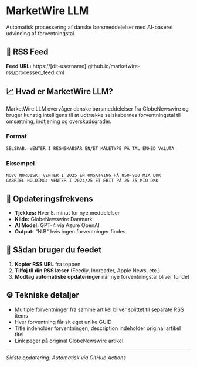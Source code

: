 # MarketWire LLM

Automatisk processering af danske børsmeddelelser med AI-baseret udvinding af forventningstal.

## 📡 RSS Feed

**Feed URL:** https://[dit-username].github.io/marketwire-rss/processed_feed.xml

## 📈 Hvad er MarketWire LLM?

MarketWire LLM overvåger danske børsmeddelelser fra GlobeNewswire og bruger kunstig intelligens til at udtrække selskabernes forventningstal til omsætning, indtjening og overskudsgrader.

### Format
```
SELSKAB: VENTER I REGNSKABSÅR EN/ET MÅLETYPE PÅ TAL ENHED VALUTA
```

### Eksempel
```
NOVO NORDISK: VENTER I 2025 EN OMSÆTNING PÅ 850-900 MIA DKK
GABRIEL HOLDING: VENTER I 2024/25 ET EBIT PÅ 25-35 MIO DKK
```

## 🔄 Opdateringsfrekvens

- **Tjekkes:** Hver 5. minut for nye meddelelser
- **Kilde:** GlobeNewswire Danmark
- **AI Model:** GPT-4 via Azure OpenAI
- **Output:** "N.B" hvis ingen forventninger findes

## 📱 Sådan bruger du feedet

1. **Kopier RSS URL** fra toppen
2. **Tilføj til din RSS læser** (Feedly, Inoreader, Apple News, etc.)
3. **Modtag automatiske opdateringer** når nye forventningstal bliver fundet

## ⚙️ Tekniske detaljer

- Multiple forventninger fra samme artikel bliver splittet til separate RSS items
- Hver forventning får sit eget unike GUID
- Title indeholder forventningen, description indeholder original artikel titel
- Link peger på original GlobeNewswire artikel

---

*Sidste opdatering: Automatisk via GitHub Actions*

